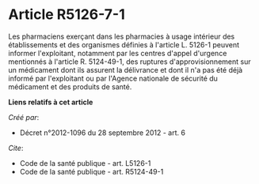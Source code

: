 # Article R5126-7-1

Les pharmaciens exerçant dans les pharmacies à usage intérieur des établissements et des organismes définies à l'article L.
5126-1 peuvent informer l'exploitant, notamment par les centres d'appel d'urgence mentionnés à l'article R. 5124-49-1, des
ruptures d'approvisionnement sur un médicament dont ils assurent la délivrance et dont il n'a pas été déjà informé par
l'exploitant ou par l'Agence nationale de sécurité du médicament et des produits de santé.

**Liens relatifs à cet article**

_Créé par_:

  - Décret n°2012-1096 du 28 septembre 2012 - art. 6

_Cite_:

  - Code de la santé publique - art. L5126-1
  - Code de la santé publique - art. R5124-49-1
